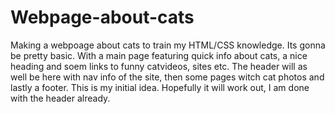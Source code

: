 # Webpage-about-cats
Making a webpoage about cats to train my HTML/CSS knowledge.
Its gonna be pretty basic. With a main page featuring quick info about cats, a nice heading and soem links to funny catvideos, sites etc.
The header will as well be here with nav info of the site, then some pages witch cat photos and lastly a footer. This is my initial idea.
Hopefully it will work out, I am done with the header already. 
